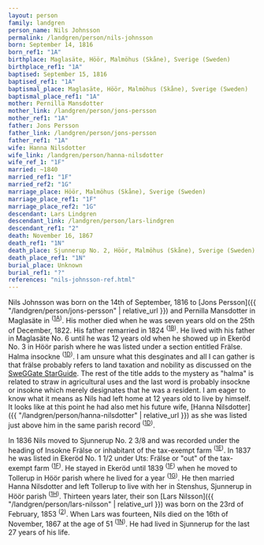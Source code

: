 ```yaml
---
layout: person
family: landgren
person_name: Nils Johnsson
permalink: /landgren/person/nils-johnsson
born: September 14, 1816
born_ref1: "1A"
birthplace: Maglasäte, Höör, Malmöhus (Skåne), Sverige (Sweden)
birthplace_ref1: "1A"
baptised: September 15, 1816
baptised_ref1: "1A"
baptismal_place: Maglasäte, Höör, Malmöhus (Skåne), Sverige (Sweden)
baptismal_place_ref1: "1A"
mother: Pernilla Mansdotter
mother_link: /landgren/person/jons-persson
mother_ref1: "1A"
father: Jons Persson
father_link: /landgren/person/jons-persson
father_ref1: "1A"
wife: Hanna Nilsdotter
wife_link: /landgren/person/hanna-nilsdotter
wife_ref_1: "1F"
married: ~1840
married_ref1: "1F"
married_ref2: "1G"
marriage_place: Höör, Malmöhus (Skåne), Sverige (Sweden)
marriage_place_ref1: "1F"
marriage_place_ref2: "1G"
descendant: Lars Lindgren
descendant_link: /landgren/person/lars-lindgren
descendant_ref1: "2"
death: November 16, 1867
death_ref1: "1N"
death_place: Sjunnerup No. 2, Höör, Malmöhus (Skåne), Sverige (Sweden)
death_place_ref1: "1N"
burial_place: Unknown
burial_ref1: "?"
references: "nils-johnsson-ref.html"
---
```


Nils Johnsson was born on the 14th of September, 1816 to [Jons Persson]({{ "/landgren/person/jons-persson" | relative_url }}) and Pernilla Mansdotter in Maglasäte in <sup>([1A](#1A))</sup>. His mother died when he was seven years old on the 25th of December, 1822. His father remarried in 1824 <sup>([1B](#1B))</sup>. He lived with his father in Maglasäte No. 6 until he was 12 years old when he showed up in Ekeröd No. 3 in Höör parish where he was listed under a section entitled Frälse. Halma insockne <sup>([1D](#1D))</sup>. I am unsure what this desginates and all I can gather is that frälse probably refers to land taxation and nobility as discussed on the [SweGGate StarGuide](http://sites.rootsweb.com/~swewgw/Geogr/thGeoLand00.htm#Fr%C3%A4lse). The rest of the title adds to the mystery as "halma" is related to straw in agricultural uses and the last word is probably insockne or insokne which merely designates that he was a resident. I am eager to know what it means as Nils had left home at 12 years old to live by himself. It looks like at this point he had also met his future wife, [Hanna Nilsdotter]({{ "/landgren/person/hanna-nilsdotter" | relative_url }}) as she was listed just above him in the same parish record <sup>([1D](#1D))</sup>.

In 1836 Nils moved to Sjunnerup No. 2 3/8 and was recorded under the heading of Insokne Frälse or inhabitant of the tax-exempt farm <sup>([1E](#1E))</sup>. In 1837 he was listed in Ekeröd No. 1 1/2 under Uts: Frälse or "out" of the tax-exempt farm <sup>([1F](#1F))</sup>. He stayed in Ekeröd until 1839 <sup>([1F](#1F))</sup> when he moved to Tollerup in Höör parish where he lived for a year <sup>([1G](#1G))</sup>. He then married Hanna Nilsdotter and left Tollerup to live with her in Stenshus, Sjunnerup in Höör parish <sup>([1H](#1H))</sup>. Thirteen years later, their son [Lars Nilsson]({{ "/landgren/person/lars-nilsson" | relative_url }}) was born on the 23rd of February, 1853 <sup>([2](#2))</sup>. When Lars was fourteen, Nils died on the 16th of November, 1867 at the age of 51 <sup>([1N](#1N))</sup>. He had lived in Sjunnerup for the last 27 years of his life. 
